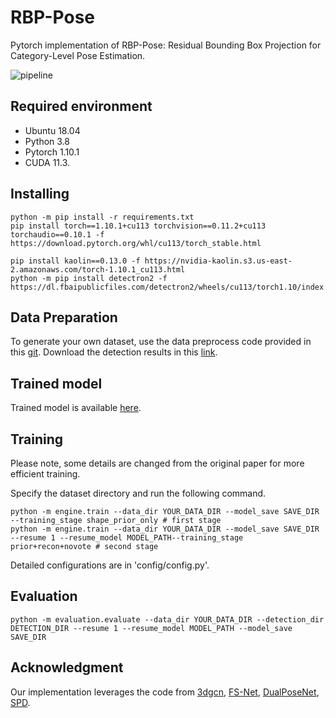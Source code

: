 # RBP-Pose
Pytorch implementation of RBP-Pose: Residual Bounding Box Projection for Category-Level Pose Estimation.

[//]: # (&#40;[link]&#40;https://arxiv.org/abs/2203.07918&#41;&#41;)

![pipeline](pic/pipeline.png)

## Required environment

- Ubuntu 18.04
- Python 3.8 
- Pytorch 1.10.1
- CUDA 11.3.
 


## Installing

```
python -m pip install -r requirements.txt
pip install torch==1.10.1+cu113 torchvision==0.11.2+cu113 torchaudio==0.10.1 -f https://download.pytorch.org/whl/cu113/torch_stable.html

pip install kaolin==0.13.0 -f https://nvidia-kaolin.s3.us-east-2.amazonaws.com/torch-1.10.1_cu113.html
python -m pip install detectron2 -f https://dl.fbaipublicfiles.com/detectron2/wheels/cu113/torch1.10/index.html
```

## Data Preparation
To generate your own dataset, use the data preprocess code provided in this [git](https://github.com/mentian/object-deformnet/blob/master/preprocess/pose_data.py).
Download the detection results in this [link](https://drive.google.com/drive/folders/1q8pjmHDfSUTna13F2R_gU3P-FYCjEP7A?usp=sharing).


## Trained model
Trained model is available [here](https://drive.google.com/drive/folders/1q8pjmHDfSUTna13F2R_gU3P-FYCjEP7A?usp=sharing).

## Training
Please note, some details are changed from the original paper for more efficient training. 

Specify the dataset directory and run the following command.
```shell
python -m engine.train --data_dir YOUR_DATA_DIR --model_save SAVE_DIR --training_stage shape_prior_only # first stage
python -m engine.train --data_dir YOUR_DATA_DIR --model_save SAVE_DIR --resume 1 --resume_model MODEL_PATH--training_stage prior+recon+novote # second stage
```

Detailed configurations are in 'config/config.py'.

## Evaluation
```shell
python -m evaluation.evaluate --data_dir YOUR_DATA_DIR --detection_dir DETECTION_DIR --resume 1 --resume_model MODEL_PATH --model_save SAVE_DIR
```


## Acknowledgment
Our implementation leverages the code from [3dgcn](https://github.com/j1a0m0e4sNTU/3dgcn), [FS-Net](https://github.com/DC1991/FS_Net),
[DualPoseNet](https://github.com/Gorilla-Lab-SCUT/DualPoseNet), [SPD](https://github.com/mentian/object-deformnet).
